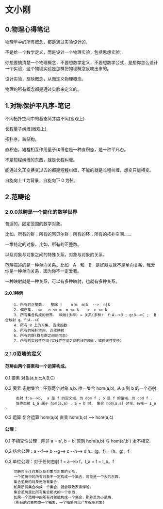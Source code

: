 # 文小刚
## 0.物理心得笔记

  物理学中的所有概念，都是通过实验设计的。

  不是给一个数学定义，而是设计一个物理实验，包括思想实验。

  你想要搞清楚一个物理概念，不要想数学定义，不要想数学公式，是想你怎么设计一个实验，这个物理实验是怎样把物理概念反映出来的。

  设计实验，反映概念，从而定义物理概念。

  物理的所有概念都是通过实验来定义的。
  
## 1.对称保护平凡序-笔记
  
  不同拓扑空间中的基态简并度不同(宏观上).
  
  长程量子纠缠(微观上).
  
  拓扑序，新结构。
  
  直积态，短程相互作用量子纠缠也是一种直积态，是一种平凡态。
  
  不是短程纠缠的东西，就是长程纠缠。
  
  能通过幺正变换变过去的都是短程纠缠，不能的就是长程纠缠，想变只能相变。
  
  自旋向上 1 为背景，自旋向下 0 为弦。
  
  
## 2.范畴论
  ### 2.0.0范畴是一个简化的数学世界
  
  普适的，固定范围的数学对象。
  
  比如，所有的群；所有的阿贝尔群；所有的环；所有的拓扑空间......
  
  一堆特定的对象，比如，所有的正整数。
  
  以及对象与对象之间的特殊关系，对象与对象的关系。
  
  范畴描述的是一种单向关系。比如　A　和　B　是好朋友就不是单向关系，我爱你是一种单向关系，因为你不一定爱我。
  
  一种映射就是一种关系，可以有多种映射，也就有多种关系。
  
  #### 2.0.1特例
        1. 所有的正整数.   整除 |    n|m  m|k  -->  n|k
        2. 偏序集.  <=   n <= m  m <= k  -->  n <= k
        3. 所有集合构成的世界.  映射(多种) = 关系(多种)  f:A-->B ; g:B-->C ;  复合映射 g。f:A-->C
        4. 所有 R 上的开集. 连续函数
        5. 所有的拓扑空间. 连续映射
        6. 所有的群(群与群之间的同态)
        7. 所有的实线性空间(实线性空间之间的线性映射，或称线性变换)

  ### 2.1.0范畴的定义
  
  #### 范畴由两个要素和一个运算构成。
  
  0.1 要素  对象(a,b,c;A,B,C)
  
  0.2 要素  态射集合 : 任意两个对象 a,b. 唯一集合 hom(a,b), 从 a 到 b 的一个态射.
  
         态射 f:a-->b,  a 是 f 的定义域，为 dom f ; b 是 f 的值域，为 cod f .
         恒等态射 I_a 属于 hom(a,a) . a = b 时， 集合 hom(a,a) 非空，有唯一 I_a .
         
  0.3 运算  复合运算  hom(a,b) 直乘 hom(b,c) --> hom(a,c)
  
  #### 公理：
  
  0.1 不相交性公理：除非 a = a', b = b',否则 hom(a,b) 与 hom(a',b') 永不相交.
  
  0.2 结合公理：a --f--> b --g--> c --h--> d     h。(g。f) = (h。g)。f
  
  0.3 单位公理：对于任何态射 f = a-->b    f。I_a = f = I_b。f 

        范畴只关注对象以及对象与对象的关系.
        一个范畴中的所有对象不一定构成一个集合，可能是一个大的东西.
        集合范畴的对象是所有集合.
        如果所有集合构成一个集合，就会导致罗素悖论.
        集合范畴是比所有集合都大的一个东西.
        如果一个范畴中的所有对象能构成一个集合，那称其为小范畴.
        (所有的对象构成一个抽象，一个抽象可以产生很多对象)
